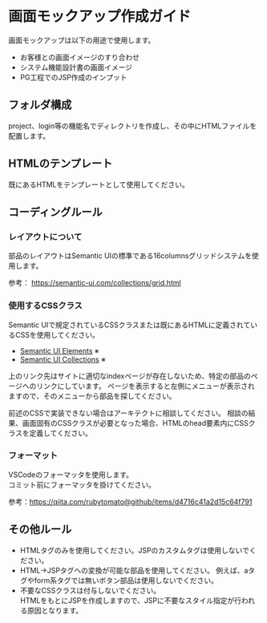 # 画面モックアップ作成ガイド

画面モックアップは以下の用途で使用します。

- お客様との画面イメージのすり合わせ
- システム機能設計書の画面イメージ
- PG工程でのJSP作成のインプット

## フォルダ構成

project、login等の機能名でディレクトリを作成し、その中にHTMLファイルを配置します。

## HTMLのテンプレート

既にあるHTMLをテンプレートとして使用してください。  

## コーディングルール

### レイアウトについて

部品のレイアウトはSemantic UIの標準である16columnsグリッドシステムを使用します。

参考： https://semantic-ui.com/collections/grid.html

### 使用するCSSクラス

Semantic UIで規定されているCSSクラスまたは既にあるHTMLに定義されているCSSを使用してください。

- [Semantic UI Elements](https://semantic-ui.com/elements/button.html) ※
- [Semantic UI Collections](https://semantic-ui.com/collections/form.html) ※

上のリンク先はサイトに適切なindexページが存在しないため、特定の部品のページへのリンクにしています。 
ページを表示すると左側にメニューが表示されますので、そのメニューから部品を探してください。

前述のCSSで実装できない場合はアーキテクトに相談してください。 
相談の結果、画面固有のCSSクラスが必要となった場合、HTMLのhead要素内にCSSクラスを定義してください。

### フォーマット

VSCodeのフォーマッタを使用します。  
コミット前にフォーマッタを掛けてください。  

参考：https://qiita.com/rubytomato@github/items/d4716c41a2d15c64f791

## その他ルール

- HTMLタグのみを使用してください。JSPのカスタムタグは使用しないでください。
- HTML→JSPタグへの変換が可能な部品を使用してください。
  例えば、aタグやform系タグでは無いボタン部品は使用しないでください。
- 不要なCSSクラスは付与しないでください。  
  HTMLをもとにJSPを作成しますので、JSPに不要なスタイル指定が行われる原因となります。

